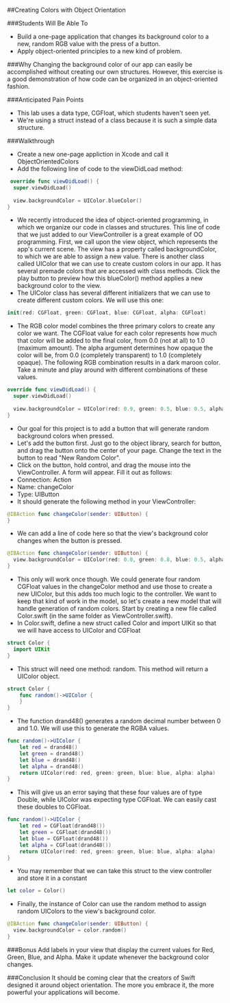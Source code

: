 ##Creating Colors with Object Orientation

###Students Will Be Able To
- Build a one-page application that changes its background color to a new, random RGB value with the press of a button.
- Apply object-oriented principles to a new kind of problem.

###Why
Changing the background color of our app can easily be accomplished without creating our own structures. However, this exercise is a good demonstration of how code can be organized in an object-oriented fashion.

###Anticipated Pain Points
- This lab uses a data type, CGFloat, which students haven't seen yet.
- We're using a struct instead of a class because it is such a simple data structure.

###Walkthrough
- Create a new one-page appliction in Xcode and call it ObjectOrientedColors
- Add the following line of code to the viewDidLoad method:
```Swift
 override func viewDidLoad() {
  super.viewDidLoad()
  
  view.backgroundColor = UIColor.blueColor()
}
```
- We recently introduced the idea of object-oriented programming, in which we organize our code in classes and structures. This line of code that we just added to our ViewController is a great example of OO programming. First, we call upon the view object, which represents the app's current scene. The view has a property called backgroundColor, to which we are able to assign a new value. There is another class called UIColor that we can use to create custom colors in our app. It has several premade colors that are accessed with class methods. Click the play button to preview how this blueColor() method applies a new background color to the view.
- The UIColor class has several different initializers that we can use to create different custom colors. We will use this one:
```Swift
init(red: CGFloat, green: CGFloat, blue: CGFloat, alpha: CGFloat)
```
- The RGB color model combines the three primary colors to create any color we want. The CGFloat value for each color represents how much that color will be added to the final color, from 0.0 (not at all) to 1.0 (maximum amount). The alpha argument determines how opaque the color will be, from 0.0 (completely transparent) to 1.0 (completely opaque). The following RGB combination results in a dark maroon color. Take a minute and play around with different combinations of these values.
```Swift
override func viewDidLoad() {
  super.viewDidLoad()
  
  view.backgroundColor = UIColor(red: 0.9, green: 0.5, blue: 0.5, alpha: 0.3)
}
```
- Our goal for this project is to add a button that will generate random background colors when pressed.
- Let's add the button first. Just go to the object library, search for button, and drag the button onto the center of your page. Change the text in the button to read "New Random Color".
- Click on the button, hold control, and drag the mouse into the ViewController. A form will appear. Fill it out as follows:
 - Connection: Action
 - Name: changeColor
 - Type: UIButton
- It should generate the following method in your ViewController:
```Swift
@IBAction func changeColor(sender: UIButton) {
}
```
- We can add a line of code here so that the view's background color changes when the button is pressed.
```Swift
@IBAction func changeColor(sender: UIButton) {
  view.backgroundColor = UIColor(red: 0.0, green: 0.8, blue: 0.5, alpha: 0.8)
}
```
- This only will work once though. We could generate four random CGFloat values in the changeColor method and use those to create a new UIColor, but this adds too much logic to the controller. We want to keep that kind of work in the model, so let's create a new model that will handle generation of random colors. Start by creating a new file called Color.swift (in the same folder as ViewController.swift).
- In Color.swift, define a new struct called Color and import UIKit so that we will have access to UIColor and CGFloat
```Swift
struct Color {
  import UIKit
}
```
- This struct will need one method: random. This method will return a UIColor object.
```Swift
struct Color {
    func random()->UIColor {
    }
}
```
- The function drand48() generates a random decimal number between 0 and 1.0. We will use this to generate the RGBA values.
```Swift
func random()->UIColor {
    let red = drand48()
    let green = drand48()
    let blue = drand48()
    let alpha = drand48()
    return UIColor(red: red, green: green, blue: blue, alpha: alpha)
}
```
- This will give us an error saying that these four values are of type Double, while UIColor was expecting type CGFloat. We can easily cast these doubles to CGFloat.
```Swift
func random()->UIColor {
    let red = CGFloat(drand48())
    let green = CGFloat(drand48())
    let blue = CGFloat(drand48())
    let alpha = CGFloat(drand48())
    return UIColor(red: red, green: green, blue: blue, alpha: alpha)
}
```
- You may remember that we can take this struct to the view controller and store it in a constant
```Swift
let color = Color()
```
- Finally, the instance of Color can use the random method to assign random UIColors to the view's background color.
```Swift
@IBAction func changeColor(sender: UIButton) {
  view.backgroundColor = color.random()
}
```
###Bonus
Add labels in your view that display the current values for Red, Green, Blue, and Alpha. Make it update whenever the background color changes.

###Conclusion
It should be coming clear that the creators of Swift designed it around object orientation. The more you embrace it, the more powerful your applications will become.

